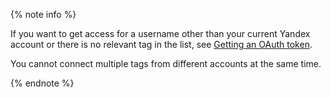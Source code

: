 {% note info %}

If you want to get access for a username other than your current Yandex account or there is no relevant tag in the list, see [Getting an OAuth token](#get-oauth-token).

You cannot connect multiple tags from different accounts at the same time.

{% endnote %}